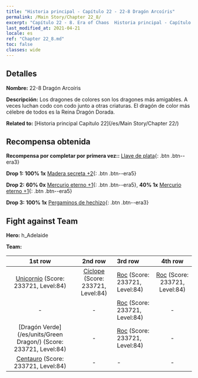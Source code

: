 ```yaml
---
title: "Historia principal - Capítulo 22 - 22-8 Dragón Arcoíris"
permalink: /Main Story/Chapter 22_8/
excerpt: "Capítulo 22 - 8. Era of Chaos  Historia principal - Capítulo 22_8. 22-8 Dragón Arcoíris"
last_modified_at: 2021-04-21
locale: es
ref: "Chapter 22_8.md"
toc: false
classes: wide
---
```


## Detalles

 **Nombre:** 22-8 Dragón Arcoíris

 **Descripción:** Los dragones de colores son los dragones más amigables. A veces luchan codo con codo junto a otras criaturas. El dragón de color más célebre de todos es la Reina Dragón Dorada.

 **Related to:** [Historia principal Capítulo 22](/es/Main Story/Chapter 22/)

## Recompensa obtenida

 **Recompensa por completar por primera vez::** [Llave de plata](/es/Items/con_693/){: .btn .btn--era3}

 **Drop 1:** **100% 1x** [Madera secreta +2](/es/Items/mat_76/){: .btn .btn--era5}

 **Drop 2:** **60% 0x** [Mercurio eterno +1](/es/Items/mat_70/){: .btn .btn--era5}, **40% 1x** [Mercurio eterno +1](/es/Items/mat_70/){: .btn .btn--era5}

 **Drop 3:** **100% 1x** [Pergaminos de hechizo](/es/Items/con_694/){: .btn .btn--era3}


## Fight against Team
 **Hero:** h_Adelaide

 **Team:**


  | 1st row | 2nd row | 3rd row | 4th row |
  |:----:|:----:|:----|:----:|
  | [Unicornio](/es/units/Unicorn/) (Score: 233721, Level:84)  | [Cíclope](/es/units/Cyclops/) (Score: 233721, Level:84)  | [Roc](/es/units/Roc/) (Score: 233721, Level:84)  | [Roc](/es/units/Roc/) (Score: 233721, Level:84)  |
  | - | - | [Roc](/es/units/Roc/) (Score: 233721, Level:84)  | - |
  | [Dragón Verde](/es/units/Green Dragon/) (Score: 233721, Level:84)  | - | [Roc](/es/units/Roc/) (Score: 233721, Level:84)  | - |
  | [Centauro](/es/units/Centaur/) (Score: 233721, Level:84)  | - | - | - |


